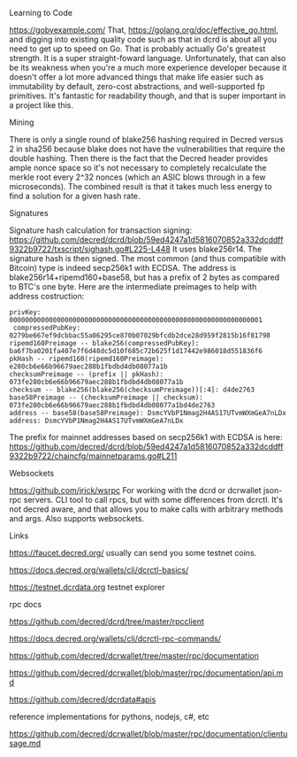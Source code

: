 Learning to Code

https://gobyexample.com/
That, https://golang.org/doc/effective_go.html, and digging into existing quality code such as that in dcrd is about all you need to get up to speed on Go.
That is probably actually Go's greatest strength.  It is a super straight-foward language.
Unfortunately, that can also be its weakness when you're a much more experience developer because it doesn't offer a lot more advanced things that make life easier such as immutability by default,
zero-cost abstractions, and well-supported fp primitives.
It's fantastic for readability though, and that is super important in a project like this.


Mining

There is only a single round of blake256 hashing required in Decred versus 2 in sha256 because blake does not have the vulnerabilities that require the double hashing.  Then there is the fact that the Decred header provides ample nonce space so it's not necessary to completely recalculate the merkle root every 2^32 nonces (which an ASIC blows through in a few microseconds).  The combined result is that it takes much less energy to find a solution for a given hash rate.

Signatures

Signature hash calculation for transaction signing: https://github.com/decred/dcrd/blob/59ed4247a1d5816070852a332dcddff9322b9722/txscript/sighash.go#L225-L448   It uses blake256r14.  The signature hash is then signed.  The most common (and thus compatible with Bitcoin) type is indeed secp256k1 with ECDSA. The address is blake256r14+ripemd160+base58, but has a prefix of 2 bytes as compared to BTC's one byte.  Here are the intermediate preimages to help with address costruction:
```
privKey: 0000000000000000000000000000000000000000000000000000000000000001
 compressedPubKey: 0279be667ef9dcbbac55a06295ce870b07029bfcdb2dce28d959f2815b16f81798
ripemd160Preimage -- blake256(compressedPubKey): ba6f7ba0201fa407e7f6d48dc5d10f685c72b625f1d17442e986018d551836f6
pkHash -- ripemd160(ripemd160Preimage): e280cb6e66b96679aec288b1fbdbd4db08077a1b
checksumPreimage -- (prefix || pkHash): 073fe280cb6e66b96679aec288b1fbdbd4db08077a1b
checksum -- blake256(blake256(checksumPreimage))[:4]: d4de2763
base58Preimage -- (checksumPreimage || checksum): 073fe280cb6e66b96679aec288b1fbdbd4db08077a1bd4de2763
address -- base58(base58Preimage): DsmcYVbP1Nmag2H4AS17UTvmWXmGeA7nLDx
address: DsmcYVbP1Nmag2H4AS17UTvmWXmGeA7nLDx
```
The prefix for mainnet addresses based on secp256k1 with ECDSA is here: https://github.com/decred/dcrd/blob/59ed4247a1d5816070852a332dcddff9322b9722/chaincfg/mainnetparams.go#L211

Websockets

https://github.com/jrick/wsrpc
For working with the dcrd or dcrwallet json-rpc servers.
CLI tool to call rpcs, but with some differences from dcrctl.
It's not decred aware, and that allows you to make calls with arbitrary methods and args.
Also supports websockets.

Links

https://faucet.decred.org/ usually can send you some testnet coins.

https://docs.decred.org/wallets/cli/dcrctl-basics/

https://testnet.dcrdata.org testnet explorer

rpc docs

https://github.com/decred/dcrd/tree/master/rpcclient

https://docs.decred.org/wallets/cli/dcrctl-rpc-commands/

https://github.com/decred/dcrwallet/tree/master/rpc/documentation

https://github.com/decred/dcrwallet/blob/master/rpc/documentation/api.md

https://github.com/decred/dcrdata#apis

reference implementations for pythons, nodejs, c#, etc   

https://github.com/decred/dcrwallet/blob/master/rpc/documentation/clientusage.md
